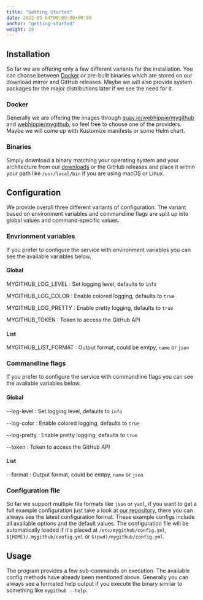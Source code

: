```yaml
---
title: "Getting Started"
date: 2022-05-04T00:00:00+00:00
anchor: "getting-started"
weight: 20
---
```


## Installation

So far we are offering only a few different variants for the installation. You
can choose between [Docker][docker] or pre-built binaries which are stored on
our download mirror and GitHub releases. Maybe we will also provide system
packages for the major distributions later if we see the need for it.

### Docker

Generally we are offering the images through
[quay.io/webhippie/mygithub][quay] and [webhippie/mygithub][dockerhub], so
feel free to choose one of the providers. Maybe we will come up with Kustomize
manifests or some Helm chart.

### Binaries

Simply download a binary matching your operating system and your architecture
from our [downloads][downloads] or the GitHub releases and place it within your
path like `/usr/local/bin` if you are using macOS or Linux.

## Configuration

We provide overall three different variants of configuration. The variant based
on environment variables and commandline flags are split up into global values
and command-specific values.

### Envrionment variables

If you prefer to configure the service with environment variables you can see
the available variables below.

#### Global

MYGITHUB_LOG_LEVEL
: Set logging level, defaults to `info`

MYGITHUB_LOG_COLOR
: Enable colored logging, defaults to `true`

MYGITHUB_LOG_PRETTY
: Enable pretty logging, defaults to `true`

MYGITHUB_TOKEN
: Token to access the GitHub API

#### List

MYGITHUB_LIST_FORMAT
: Output format, could be emtpy, `name` or `json`

### Commandline flags

If you prefer to configure the service with commandline flags you can see the
available variables below.

#### Global

--log-level
: Set logging level, defaults to `info`

--log-color
: Enable colored logging, defaults to `true`

--log-pretty
: Enable pretty logging, defaults to `true`

--token
: Token to access the GitHub API

#### List

--format
: Output format, could be emtpy, `name` or `json`

### Configuration file

So far we support multiple file formats like `json` or `yaml`, if you want to
get a full example configuration just take a look at [our repository][repo],
there you can always see the latest configuration format. These example configs
include all available options and the default values. The configuration file
will be automatically loaded if it's placed at
`/etc/mygithub/config.yml`, `${HOME}/.mygithub/config.yml` or
`$(pwd)/mygithub/config.yml`.

## Usage

The program provides a few sub-commands on execution. The available config
methods have already been mentioned above. Generally you can always see a
formated help output if you execute the binary similar to something like
 `mygithub --help`.

[docker]: https://www.docker.com/
[quay]: https://quay.io/repository/webhippie/mygithub
[dockerhub]: https://hub.docker.com/r/webhippie/mygithub
[downloads]: https://dl.webhippie.de/
[repo]: https://github.com/webhippie/mygithub/tree/master/config

